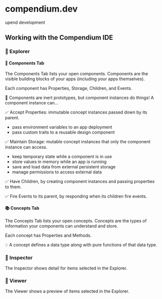 # compendium.dev
upend development

## Working with the Compendium IDE

### 🧭 Explorer

#### 🧱 Components Tab

The Components Tab lists your open components. Components are the visible building blocks of your apps (including your apps themselves).

Each component has Properties, Storage, Children, and Events.

🧪 Components are inert prototypes, but component instances do things! A component instance can...

✅ Accept Properties: immutable concept instances passed down by its parent.

- pass environment variables to an app deployment
- pass custom traits to a reusable design component

✅ Maintain Storage: mutable concept instances that only the component instance can access.

- keep temporary state while a component is in use
- store values in memory while an app is running
- save and load data from external persistent storage
- manage permissions to access external data
 

✅ Have Children, by creating component instances and passing properties to them.

✅ Fire Events to its parent, by responding when its children fire events.

#### 📚 Concepts Tab

The Concepts Tab lists your open concepts. Concepts are the types of information your components can understand and store.

Each concept has Properties and Methods.

💡 A concept defines a data type along with pure functions of that data type.

### 🔎 Inspector

The Inspector shows detail for items selected in the Explorer.

### 👀 Viewer

The Viewer shows a preview of items selected in the Explorer.
